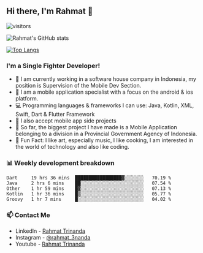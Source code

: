 ## Hi there, I'm Rahmat 👋
![visitors](https://visitor-badge.glitch.me/badge?page_id=https://github.com/rahmat3nanda/)

![Rahmat's GitHub stats](https://github-readme-stats.vercel.app/api?username=rahmat3nanda&count_private=true&show_icons=true&theme=radical)

[![Top Langs](https://github-readme-stats.vercel.app/api/top-langs/?username=rahmat3nanda&show_icons=true&theme=radical&layout=compact)](https://github.com/rahmat3nanda/github-readme-stats)

### I'm a Single Fighter Developer!
- :office: I am currently working in a software house company in Indonesia, my position is Supervision of the Mobile Dev Section.
- :iphone: I am a mobile application specialist with a focus on the android & ios platform.
- :computer: Programming languages & frameworks I can use: Java, Kotlin, XML, Swift, Dart & Flutter Framework
- :handshake: I also accept mobile app side projects
- :police_car: So far, the biggest project I have made is a Mobile Application belonging to a division in a Provincial Government Agency of Indonesia.
- :notebook: Fun Fact: I like art, especially music, I like cooking, I am interested in the world of technology and also like coding.

### 📊 Weekly development breakdown

<!--START_SECTION:waka-->
```text
Dart     19 hrs 36 mins  █████████████████▓░░░░░░░   70.19 % 
Java     2 hrs 6 mins    ██░░░░░░░░░░░░░░░░░░░░░░░   07.54 % 
Other    1 hr 59 mins    █▓░░░░░░░░░░░░░░░░░░░░░░░   07.13 % 
Kotlin   1 hr 36 mins    █▒░░░░░░░░░░░░░░░░░░░░░░░   05.77 % 
Groovy   1 hr 7 mins     █░░░░░░░░░░░░░░░░░░░░░░░░   04.02 % 
```
<!--END_SECTION:waka-->

### 📫 Contact Me
- LinkedIn - [Rahmat Trinanda](https://www.linkedin.com/in/rahmat-trinanda/)
- Instagram - [@rahmat_3nanda](https://www.instagram.com/rahmat_3nanda/)
- Youtube - [Rahmat Trinanda](https://www.youtube.com/channel/UCmhq5_o2cDpYsTtBl24XEAw)
